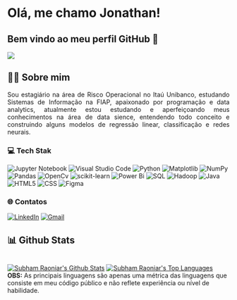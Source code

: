 # Olá, me chamo Jonathan!
## Bem vindo ao meu perfil GitHub 👋

![](https://komarev.com/ghpvc/?username=jonathan953)


## 🙋‍♂️ Sobre mim
<div align="justify">
Sou estagiário na área de Risco Operacional no Itaú Unibanco, estudando Sistemas de Informação na FIAP, apaixonado por programação e data analytics, atualmente estou estudando e aperfeiçoando meus conhecimentos na área de data sience, entendendo todo conceito e construindo alguns modelos de regressão linear, classificação e redes neurais.
</div>


### 💻 Tech Stak
![Jupyter Notebook](https://img.shields.io/badge/jupyter-%23FA0F00.svg?style=for-the-badge&logo=jupyter&logoColor=white)
![Visual Studio Code](https://img.shields.io/badge/Visual%20Studio%20Code-0078d7.svg?style=for-the-badge&logo=visual-studio-code&logoColor=white)
![Python](https://img.shields.io/badge/python-3670A0?style=for-the-badge&logo=python&logoColor=ffdd54)
![Matplotlib](https://img.shields.io/badge/Matplotlib-%23ffffff.svg?style=for-the-badge&logo=Matplotlib&logoColor=black)
![NumPy](https://img.shields.io/badge/numpy-%23013243.svg?style=for-the-badge&logo=numpy&logoColor=white)
![Pandas](https://img.shields.io/badge/pandas-%23150458.svg?style=for-the-badge&logo=pandas&logoColor=white)
![OpenCv](https://img.shields.io/badge/opencv-%23white.svg?style=for-the-badge&logo=opencv&logoColor=white)
![scikit-learn](https://img.shields.io/badge/scikit--learn-%23F7931E.svg?style=for-the-badge&logo=scikit-learn&logoColor=white)
![Power Bi](https://img.shields.io/badge/power_bi-F2C811?style=for-the-badge&logo=powerbi&logoColor=black)
![SQL](https://img.shields.io/badge/Microsoft%20SQL%20Server-CC2927?style=for-the-badge&logo=microsoft%20sql%20server&logoColor=white)
![Hadoop](https://img.shields.io/badge/Apache%20Hadoop-66CCFF?style=for-the-badge&logo=apachehadoop&logoColor=black)
![Java](https://img.shields.io/badge/java-%23ED8B00.svg?style=for-the-badge&logo=openjdk&logoColor=white)
![HTML5](https://img.shields.io/badge/html5-%23E34F26.svg?style=for-the-badge&logo=html5&logoColor=white)
![CSS](https://img.shields.io/badge/css3-%231572B6.svg?style=for-the-badge&logo=css3&logoColor=white)
![Figma](https://img.shields.io/badge/figma-%23F24E1E.svg?style=for-the-badge&logo=figma&logoColor=white)
###


### 🌐 Contatos
[![LinkedIn](https://img.shields.io/badge/linkedin-%230077B5.svg?style=for-the-badge&logo=linkedin&logoColor=white)](https://www.linkedin.com/in/jonathan-rodrigues-69045716a/)
[![Gmail](https://img.shields.io/badge/Gmail-D14836?style=for-the-badge&logo=gmail&logoColor=white)](mailto:jonathan.r.goncalvess@gmail.com)
###

## 📊 Github Stats
  <br/>
    <a href="https://github.com/jonathan953/github-readme-stats"><img alt="Subham Raoniar's Github Stats" src="https://github-readme-stats.vercel.app/api?username=jonathan953&show_icons=true&count_private=true&theme=react&hide_border=true&bg_color=0D1117" /></a>
  <a href="https://github.com/jonathan953/github-readme-stats"><img alt="Subham Raoniar's Top Languages" src="https://github-readme-stats.vercel.app/api/top-langs/?username=jonathan953&langs_count=8&count_private=true&layout=compact&theme=react&hide_border=true&bg_color=0D1117" /></a>
  <br/>
  <b>OBS:</b> As principais linguagens são apenas uma métrica das linguagens que consiste em meu código público e não reflete experiência ou nível de habilidade.
<br/>
